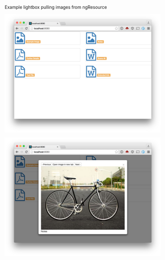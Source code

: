 Example lightbox pulling images from ngResource

![Index](https://github.com/gaving/lightbox-via-resource/raw/master/site/1.png)

![Image](https://github.com/gaving/lightbox-via-resource/raw/master/site/2.png)
